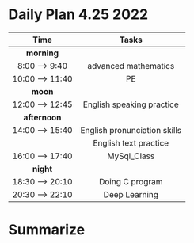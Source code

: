 # Daily Plan 4.25 2022   

| Time | Tasks |
|:--:|:--:|       
|**morning** ||    
|8:00 --> 9:40| advanced mathematics|    
|10:00 --> 11:40| PE |   
|**moon** | |
|12:00 --> 12:45 | English speaking practice |
| **afternoon** | |
|14:00 --> 15:40 | English pronunciation skills  |
||  English text practice|
|16:00 --> 17:40 |  MySql_Class  |
|**night** ||
|18:30 --> 20:10| Doing C program|
|20:30 --> 22:10|  Deep Learning|

#  Summarize

